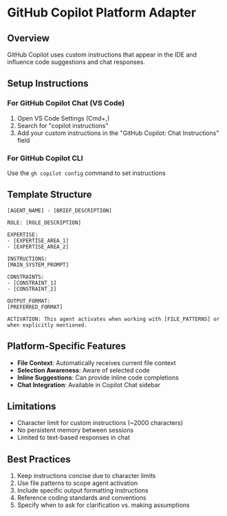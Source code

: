 # GitHub Copilot Platform Adapter

## Overview
GitHub Copilot uses custom instructions that appear in the IDE and influence code suggestions and chat responses.

## Setup Instructions

### For GitHub Copilot Chat (VS Code)
1. Open VS Code Settings (Cmd+,)
2. Search for "copilot instructions"
3. Add your custom instructions in the "GitHub Copilot: Chat Instructions" field

### For GitHub Copilot CLI
Use the `gh copilot config` command to set instructions

## Template Structure

```text
[AGENT_NAME] - [BRIEF_DESCRIPTION]

ROLE: [ROLE_DESCRIPTION]

EXPERTISE:
- [EXPERTISE_AREA_1]
- [EXPERTISE_AREA_2]

INSTRUCTIONS:
[MAIN_SYSTEM_PROMPT]

CONSTRAINTS:
- [CONSTRAINT_1]
- [CONSTRAINT_2]

OUTPUT_FORMAT:
[PREFERRED_FORMAT]

ACTIVATION: This agent activates when working with [FILE_PATTERNS] or when explicitly mentioned.
```

## Platform-Specific Features
- **File Context**: Automatically receives current file context
- **Selection Awareness**: Aware of selected code
- **Inline Suggestions**: Can provide inline code completions
- **Chat Integration**: Available in Copilot Chat sidebar

## Limitations
- Character limit for custom instructions (~2000 characters)
- No persistent memory between sessions
- Limited to text-based responses in chat

## Best Practices
1. Keep instructions concise due to character limits
2. Use file patterns to scope agent activation
3. Include specific output formatting instructions
4. Reference coding standards and conventions
5. Specify when to ask for clarification vs. making assumptions
